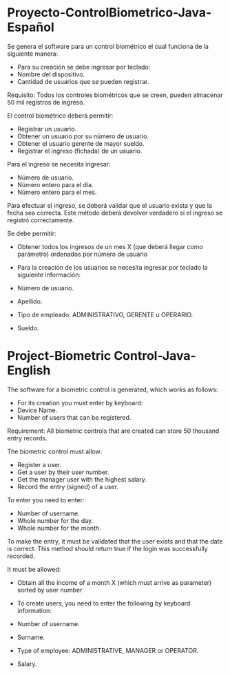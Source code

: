 # Proyecto-ControlBiometrico-Java-Español

Se genera el software para un control biométrico el cual funciona de la siguiente manera:
- Para su creación se debe ingresar por teclado:
- Nombre del dispositivo.
- Cantidad de usuarios que se pueden registrar.

Requisito: Todos los controles biométricos que se creen, pueden almacenar 50 mil
registros de ingreso.

El control biométrico deberá permitir:
- Registrar un usuario.
- Obtener un usuario por su número de usuario.
- Obtener el usuario gerente de mayor sueldo.
- Registrar el ingreso (fichada) de un usuario. 

Para el ingreso se necesita ingresar:
- Número de usuario.
- Número entero para el día.
- Número entero para el mes.

Para efectuar el ingreso, se deberá validar que el usuario exista y que la fecha sea correcta. 
Este método deberá devolver verdadero si el ingreso se registró correctamente.

Se debe permitir:
- Obtener todos los ingresos de un mes X (que deberá llegar como
parámetro) ordenados por número de usuario

- Para la creación de los usuarios se necesita ingresar por teclado la siguiente
información:

- Número de usuario.
- Apellido.
- Tipo de empleado: ADMINISTRATIVO, GERENTE u OPERARIO.
- Sueldo.


# Project-Biometric Control-Java-English

The software for a biometric control is generated, which works as follows:
- For its creation you must enter by keyboard:
- Device Name.
- Number of users that can be registered.

Requirement: All biometric controls that are created can store 50 thousand
entry records.

The biometric control must allow:
- Register a user.
- Get a user by their user number.
- Get the manager user with the highest salary.
- Record the entry (signed) of a user.

To enter you need to enter:
- Number of username.
- Whole number for the day.
- Whole number for the month.

To make the entry, it must be validated that the user exists and that the date is correct.
This method should return true if the login was successfully recorded.

It must be allowed:
- Obtain all the income of a month X (which must arrive as
parameter) sorted by user number

- To create users, you need to enter the following by keyboard
information:

- Number of username.
- Surname.
- Type of employee: ADMINISTRATIVE, MANAGER or OPERATOR.
- Salary.
